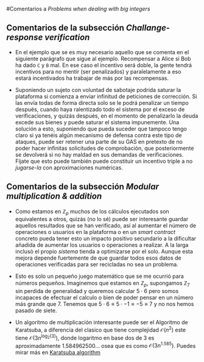 #Comentarios a _Problems when dealing with big integers_

## Comentarios de la subsección _Challange-response verification_

+ En el ejemplo que se es muy necesario aquello que se comenta en el siguiente parágrafo que sigue al ejemplo. Recompensar a Alice si Bob ha dado `C` y `B` mal. En ese caso el incentivo será doble, la gente tendrá incentivos para no mentir (ser penalizados) y paralelamente a eso estará incentivados ha trabajar de más por las recompensas.

+ Suponiendo un sujeto con voluntad de sabotaje podrida saturar la plataforma si comienza a enviar infinitud de peticiones de corrección. Si las envía todas de forma directa solo se le podrá penalizar un tiempo después, cuando haya ralentizado todo el sistema por el exceso de verificaciones, y quizás después, en el momento de penalizarlo la deuda excede sus bienes y puede saturar el sistema impunemente. Una solución a esto, suponiendo que pueda suceder que tampoco tengo claro si ya tenéis algún mecanismo de defensa contra este tipo de ataques, puede ser retener una parte de su GAS en pretexto de no poder hacer infinitas solicitudes de comprobación, que posteriormente se devolverá si no hay maldad en sus demandas de verificaciones. Fíjate que esto puede  también puede constituir un incentivo triple a no _jugarse-la_ con aproximaciones numéricas.


## Comentarios de la subsección _Modular multiplication & addition_

+ Como estamos en $\mathbb{Z}_p$  muchos de los cálculos ejecutados son equivalentes a otros, quizás (no lo sé) puede ser interesante guardar aquellos resultados que se han verificado, así al aumentar el número  de operaciones o usuarios en la plataforma o en un _smart contract_ concreto pueda tener esto un impacto positivo secundario a la dificultar añadida de aumentar los usuarios o operaciones a realizar. A la larga inclusò el propio _sistema_ tienda a optimizarse por el solo. Aunque esta mejora depende fuertemente de que guardar todos esos datos de operaciones verificadas para ser recicladas no sea un problema.

+ Esto es solo un pequeño juego matemático que se me ocurrió para números pequeños. Imaginemos que estamos en $\mathbb{Z}_p$, supongamos $\mathbb{Z}_7$ sin perdida de generalidad y queremos calcular  $5\cdot6$ pero somos incapaces de efectuar el calculo o bien de poder pensar en un número más grande que 7. Tenemos que $5\cdot 6 \equiv 5 \cdot -1 \equiv -5 \equiv 7$ y no nos hemos pasado de siete.

+ Un algoritmo de multiplicación interesante puede ser el Algoritmo de Karatsuba, a diferencia del clasico que tiene complejidad $\mathcal{O}\left({n^2}\right)$ este tiene $\mathcal{O}{\left(3n^{\log_2(3)}\right)}$, donde logaritmo en base dos de 3 es aproximadamente 1.584962500... osea que es como $\mathcal{O}\left({3n^{1.585}}\right)$. Puedes mirar más en [Karatsuba algorithm](https://en.wikipedia.org/wiki/Karatsuba_algorithm#Pseudocode) 


